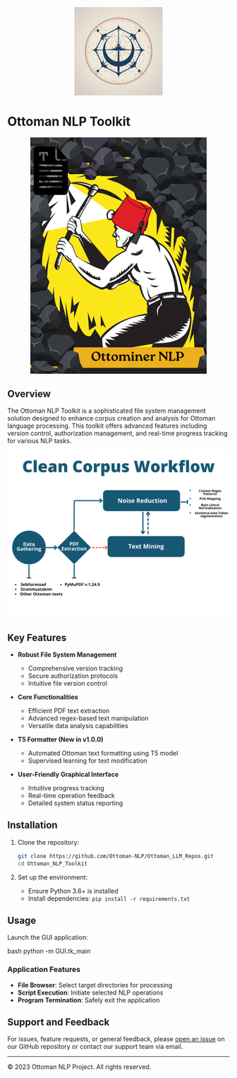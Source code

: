<p align="center">
  <img src="items/readme_logo.png" alt="Ottoman NLP Toolkit Logo" width="200"/>
</p>

# Ottoman NLP Toolkit

<p align="center">
  <img src="items/Ottominer_icon.png" alt="Ottominer Welcome Poster" width="400"/>
</p>

## Overview

The Ottoman NLP Toolkit is a sophisticated file system management solution designed to enhance corpus creation and analysis for Ottoman language processing. This toolkit offers advanced features including version control, authorization management, and real-time progress tracking for various NLP tasks.

![Workflow Diagram](items/workflow.png)

## Key Features

- **Robust File System Management**
  - Comprehensive version tracking
  - Secure authorization protocols
  - Intuitive file version control

- **Core Functionalities**
  - Efficient PDF text extraction
  - Advanced regex-based text manipulation
  - Versatile data analysis capabilities

- **T5 Formatter (New in v1.0.0)**
  - Automated Ottoman text formatting using T5 model
  - Supervised learning for text modification

- **User-Friendly Graphical Interface**
  - Intuitive progress tracking
  - Real-time operation feedback
  - Detailed system status reporting

## Installation

1. Clone the repository:
   ```bash
   git clone https://github.com/Ottoman-NLP/Ottoman_LLM_Repos.git
   cd Ottoman_NLP_Toolkit
   ```

2. Set up the environment:
   - Ensure Python 3.6+ is installed
   - Install dependencies: `pip install -r requirements.txt`

## Usage

Launch the GUI application:

bash
python -m GUI.tk_main


### Application Features
- **File Browser**: Select target directories for processing
- **Script Execution**: Initiate selected NLP operations
- **Program Termination**: Safely exit the application

## Support and Feedback

For issues, feature requests, or general feedback, please [open an issue](https://github.com/Ottoman-NLP/Ottoman_LLM_Repos/issues) on our GitHub repository or contact our support team via email.


---

© 2023 Ottoman NLP Project. All rights reserved.
